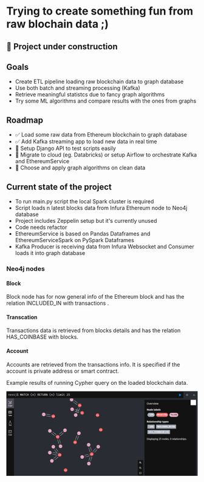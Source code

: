 # Trying to create something fun from raw blochain data ;)

## 🚧 Project under construction

## Goals

- Create ETL pipeline loading raw blockchain data to graph database
- Use both batch and streaming processing (Kafka)
- Retrieve meaningful statistcs due to fancy graph algorithms
- Try some ML algorithms and compare results with the ones from graphs

## Roadmap

- ✅ Load some raw data from Ethereum blockchain to graph database
- ✅ Add Kafka streaming app to load new data in real time
- 🚧 Setup Django API to test scripts easily
- 🚧 Migrate to cloud (eg. Databricks) or setup Airflow to orchestrate Kafka and EthereumService
- 🚧 Choose and apply graph algorithms on clean data

## Current state of the project

- To run main.py script the local Spark cluster is required
- Script loads n latest blocks data from Infura Ethereum node to Neo4j database
- Project includes Zeppelin setup but it's currently unused
- Code needs refactor
- EthereumService is based on Pandas Dataframes and EthereumServiceSpark on PySpark Dataframes
- Kafka Producer is receiving data from Infura Websocket and Consumer loads it into graph database

### Neo4j nodes

#### Block

Block node has for now general info of the Ethereum block and has the relation INCLUDED_IN with transactions .

#### Transcation

Transactions data is retrieved from blocks details and has the relation HAS_COINBASE with blocks.

#### Account

Accounts are retrieved from the transactions info. It is specified if the account is private address or smart contract.

Example results of running Cypher query on the loaded blockchain data.

![Example of running graph query](./static/crypto_stats_readme_img1.png)
